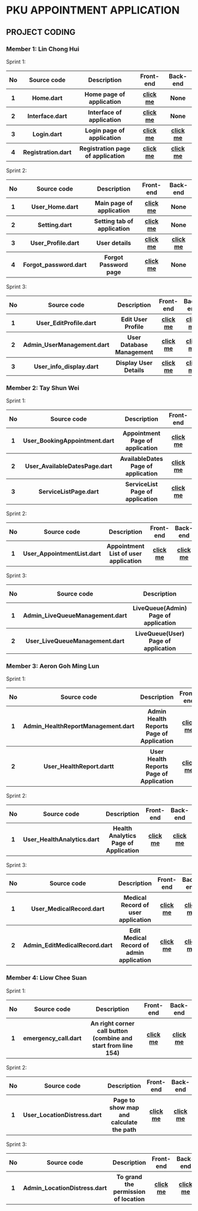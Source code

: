 # PKU APPOINTMENT APPLICATION

## PROJECT CODING 
### Member 1: Lin Chong Hui
Sprint 1:
<table>

<tr>
<th> No
<th> Source code
<th> Description
<th> Front-end
<th> Back-end
</tr>

<tr>
<th> 1
<th> Home.dart
<th> Home page of application
<th><a href="lib/page/User_Home.dart">click me</a>
<th> None
</tr>

<tr>
<th> 2
<th> Interface.dart
<th> Interface of application
<th><a href="lib/page/Interface.dart">click me</a>
<th> None
</tr>

<tr>
<th> 3
<th> Login.dart
<th> Login page of application
<th><a href="lib/page/login.dart">click me</a>
<th><a href="lib/back-end/firebase_Login.dart">click me</a>
</tr>

<tr>
<th> 4
<th> Registration.dart
<th> Registration page of application
<th><a href="lib/page/Registration.dart">click me</a>
<th><a href="lib/back-end/firebase_Registration.dart">click me</a>
</tr>
</table>

Sprint 2:
<table>

<tr>
<th> No
<th> Source code
<th> Description
<th> Front-end
<th> Back-end
</tr>

<tr>
<th> 1
<th> User_Home.dart
<th> Main page of application
<th><a href="lib/page/User_Home.dart">click me</a>
<th> None
</tr>

<tr>
<th> 2
<th> Setting.dart
<th> Setting tab of application
<th><a href="lib/page/User_Setting.dart">click me</a>
<th> None
</tr>

<tr>
<th> 3
<th> User_Profile.dart
<th> User details
<th><a href="lib/page/User_Profile.dart">click me</a>
<th><a href="lib/back-end/firebase_Profile.dart">click me</a>
</tr>

<tr>
<th> 4
<th> Forgot_password.dart
<th> Forgot Password page
<th><a href="lib/page/Forgot_password.dart">click me</a>
<th>None
</tr>
</table>

Sprint 3:
<table>

<tr>
<th> No
<th> Source code
<th> Description
<th> Front-end
<th> Back-end
</tr>

<tr>
<th> 1
<th> User_EditProfile.dart
<th> Edit User Profile
<th><a href="lib/page/User_EditProfile.dart">click me</a>
<th><a href="lib/back-end/firebase_EditProfile.dart">click me</a>
</tr>

<tr>
<th> 2
<th> Admin_UserManagement.dart
<th> User Database Management 
<th><a href="lib/page/Admin_UserManagement.dart">click me</a>
<th><a href="lib/back-end/firebase_EditProfile.dart">click me</a>
</tr>

<tr>
<th> 3
<th> User_info_display.dart
<th> Display User Details 
<th><a href="lib/page/User_info_display.dart">click me</a>
<th><a href="lib/page/User_info_display.dart">click me</a>
</tr>

</table>

### Member 2: Tay Shun Wei
Sprint 1:
<table>

<tr>
<th> No
<th> Source code
<th> Description
<th> Front-end
<th> Back-end
</tr>

<tr>
<th> 1
<th> User_BookingAppointment.dart
<th> Appointment Page of application
<th><a href="lib/page/User_BookingAppoitnment.dart">click me</a>
<th><a href="lib/back-end/firebase_BookingAppointment.dart">click me</a>
</tr>

<tr>
<th> 2
<th> User_AvailableDatesPage.dart
<th> AvailableDates Page of application
<th><a href="lib/page/User_AvailabDate.dart">click me</a>
<th><a href="lib/back-end/firebase_AvailableDate.dart">click me</a>
</tr>

<tr>
<th> 3
<th> ServiceListPage.dart
<th> ServiceList Page of application
<th><a href="lib/page/User_ServiceList.dart">click me</a>
<th><a href="lib/back-end/firebase_ServiceList.dart">click me</a>
</tr>
</table>

Sprint 2:
<table>

<tr>
<th> No
<th> Source code
<th> Description
<th> Front-end
<th> Back-end
</tr>

<tr>
<th> 1
<th> User_AppointmentList.dart
<th> Appointment List of user application
<th><a href="lib/page/User_AppointmentList.dart">click me</a>
<th><a href="lib/back-end/firebase_AppointmentList.dart">click me</a>
</tr>
</table>

Sprint 3:
<table>

<tr>
<th> No
<th> Source code
<th> Description
<th> Front-end
<th> Back-end
</tr>

<tr>
<th> 1
<th> Admin_LiveQueueManagement.dart
<th> LiveQueue(Admin) Page of application
<th><a href=lib/page/Admin_LiveQueueManagement.dart>click me</a>
<th><a href=lib/back-end/firebase_AdminUpdateQueue.dart>click me</a>
</tr>

<tr>
<th> 2
<th> User_LiveQueueManagement.dart
<th> LiveQueue(User) Page of application
<th><a href=lib/page/User_LiveQueue_user.dart>click me</a>
<th><a href=lib/back-end/firebase_UserLiveQueue.dart>click me</a>
</tr>

</table>

### Member 3: Aeron Goh Ming Lun
Sprint 1:
<table>

<tr>
<th> No
<th> Source code
<th> Description
<th> Front-end
<th> Back-end
</tr>

<tr>
<th> 1
<th> Admin_HealthReportManagement.dart
<th> Admin Health Reports Page of Application
<th><a href="lib/page/Admin_HealthReportManagement.dart">click me</a>
<th><a href="lib/back-end/firebase_HealthReport.dart">click me</a>
</tr>


<tr>
<th> 2
<th> User_HealthReport.dartt
<th> User Health Reports Page of Application
<th><a href="lib/page/User_HealthReport.dart">click me</a>
<th><a href="lib/back-end/firebase_HealthReport.dart">click me</a>
</tr>

</table>

Sprint 2:
<table>

<tr>
<th> No
<th> Source code
<th> Description
<th> Front-end
<th> Back-end
</tr>

<tr>
<th> 1
<th> User_HealthAnalytics.dart
<th> Health Analytics Page of Application
<th><a href="lib/page/User_HealthAnalytics.dart">click me</a>
<th><a href="lib/back-end/firebase_HealthAnalytics.dart">click me</a>
</tr>
</table>

Sprint 3:
<table>

<tr>
<th> No
<th> Source code
<th> Description
<th> Front-end
<th> Back-end
</tr>

<tr>
<th> 1
<th> User_MedicalRecord.dart
<th> Medical Record of user application
<th><a href="lib/page/User_MedicalRecord.dart">click me</a>
<th><a href="lib/back-end/firebase_MedicalRecord.dart">click me</a>
</tr>

<tr>
<th> 2
<th> Admin_EditMedicalRecord.dart
<th> Edit Medical Record of admin application
<th><a href="lib/page/Admin_EditMedicalRecord.dart">click me</a>
<th><a href="lib/back-end/firebase_MedicalRecord.dart">click me</a>
</tr>

</table>

### Member 4: Liow Chee Suan
Sprint 1:
<table>

<tr>
<th> No
<th> Source code
<th> Description
<th> Front-end
<th> Back-end
</tr>

<tr>
<th> 1
<th> emergency_call.dart
<th> An right corner call button (combine and start from line 154)
<th><a href="lib/page/User_Home.dart">click me</a>
<th><a href="lib/back-end/firebase_ReadNumber.dart">click me</a>
</tr>
</table>

Sprint 2:
<table>
<tr>
<th> No
<th> Source code
<th> Description
<th> Front-end
<th> Back-end
</tr>

<tr>
<th> 1
<th> User_LocationDistress.dart
<th> Page to show map and calculate the path
<th><a href="lib/page/User_LocationDistress.dart">click me</a>
<th><a href="lib/back-end/firebase_RouteService.dart">click me</a>
</tr>

</table>

Sprint 3:
<table>

<tr>
<th> No
<th> Source code
<th> Description
<th> Front-end
<th> Back-end
</tr>

<tr>
<th> 1
<th> Admin_LocationDistress.dart
<th> To grand the permission of location
<th><a href="lib/page/Admin_LocationDistress.dart">click me</a>
<th><a href="lib/back-end/firebase_RouteService.dart">click me</a>
</tr>

</table>
